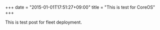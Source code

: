 +++
date = "2015-01-01T17:51:27+09:00"
title = "This is test for CoreOS"
+++

This is test post for fleet deployment.

